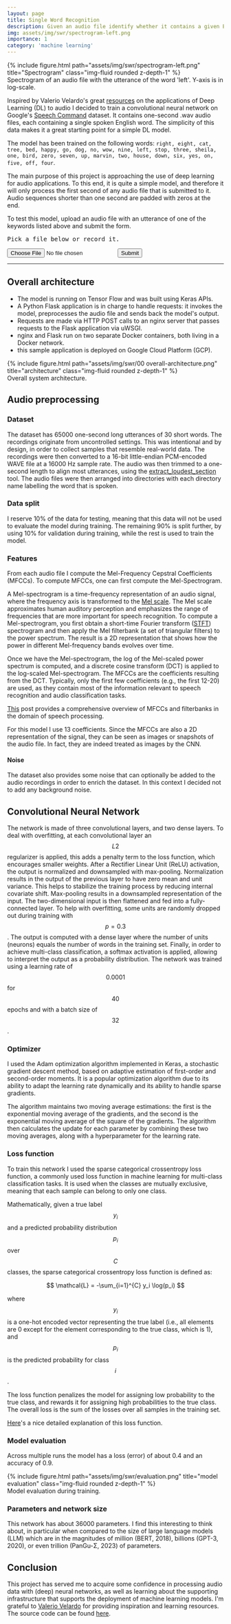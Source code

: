 ```yaml
---
layout: page
title: Single Word Recognition
description: Given an audio file identify whether it contains a given English word.
img: assets/img/swr/spectrogram-left.png
importance: 1
category: 'machine learning'
---
```


<div class="row">
    <div class="col-sm mt-3 mt-md-0">
        {% include figure.html path="assets/img/swr/spectrogram-left.png" title="Spectrogram" class="img-fluid rounded z-depth-1" %}
    </div>
</div>
<div class="caption">
    Spectrogram of an audio file with the utterance of the word 'left'. Y-axis is in log-scale.
</div>

Inspired by Valerio Velardo's great [resources](https://www.youtube.com/@ValerioVelardoTheSoundofAI/videos) on the applications of Deep Learning (DL) to audio I decided to train a convolutional neural network on Google's [Speech Command](https://ai.googleblog.com/2017/08/launching-speech-commands-dataset.html) dataset. It contains one-second .wav audio files, each containing a single spoken English word. The simplicity of this data makes it a great starting point for a simple DL model.

The model has been trained on the following words: `right, eight, cat, tree, bed, happy, go, dog, no, wow, nine, left, stop, three, sheila, one, bird, zero, seven, up, marvin, two, house, down, six, yes, on, five, off, four`.

The main purpose of this project is approaching the use of deep learning for audio applications. To this end, it is quite a simple model, and therefore it will only process the first second of any audio file that is submitted to it. Audio sequences shorter than one second are padded with zeros at the end.

<script src="https://code.jquery.com/jquery-3.6.0.min.js"></script>

<script>
      $(document).ready(function() {
        $('#audio-form').on('submit', function(e) {
          e.preventDefault();
          var formData = new FormData($(this)[0]);
          console.log(formData);
          $.ajax({
            url: 'http://34.116.213.7/predict',
            type: 'POST',
            data: formData,
            contentType: false,
            processData: false,
            success: function(response) {
              // Handle success response
              $("#prediction-result").text("Predicted word: " + response.keyword)
            },
            error: function(xhr, status, error) {
              console.log(xhr.responseText);
              // Handle error response
            }
          });
        });
      });
</script>

To test this model, upload an audio file with an utterance of one of the keywords listed above and submit the form. 

<pre id="prediction-result">Pick a file below or record it.</pre>

<form id="audio-form" method="post" enctype="multipart/form-data">
  <input type="file" id="audio-file-input" name="file">
  <button type="submit">Submit</button>
</form>


---


## Overall architecture
- The model is running on Tensor Flow and was built using Keras APIs.
- A Python Flask application is in charge to handle requests: it invokes the model, preprocesses the audio file and sends back the model's output.
- Requests are made via HTTP POST calls to an nginx server that passes requests to the Flask application via uWSGI.
- nginx and Flask run on two separate Docker containers, both living in a Docker network.
- this sample application is deployed on Google Cloud Platform (GCP).

<div class="row">
    <div class="col-sm mt-3 mt-md-0">
        {% include figure.html path="assets/img/swr/00 overall-architecture.png" title="architecture" class="img-fluid rounded z-depth-1" %}
    </div>
</div>
<div class="caption">
    Overall system architecture.
</div>

## Audio preprocessing

### Dataset
The dataset has 65000 one-second long utterances of 30 short words. The recordings originate from uncontrolled settings. This was intentional and by design, in order to collect samples that resemble real-world data. The recordings were then converted to a 16-bit little-endian PCM-encoded WAVE file at a 16000 Hz sample rate. The audio was then trimmed to a one-second length to align most utterances, using the [extract_loudest_section](https://github.com/petewarden/extract_loudest_section) tool. The audio files were then arranged into directories with each directory name labelling the word that is spoken. 

### Data split
I reserve 10% of the data for testing, meaning that this data will not be used to evaluate the model during training. The remaining 90% is split further, by using 10% for validation during training, while the rest is used to train the model.

### Features
From each audio file I compute the Mel-Frequency Cepstral Coefficients (MFCCs). To compute MFCCs, one can first compute the Mel-Spectrogram. 

A Mel-spectrogram is a time-frequency representation of an audio signal, where the frequency axis is transformed to the [Mel scale](https://en.wikipedia.org/wiki/Mel_scale). The Mel scale approximates human auditory perception and emphasizes the range of frequencies that are more important for speech recognition. To compute a Mel-spectrogram, you first obtain a short-time Fourier transform ([STFT](https://en.wikipedia.org/wiki/Short-time_Fourier_transform)) spectrogram and then apply the Mel filterbank (a set of triangular filters) to the power spectrum. The result is a 2D representation that shows how the power in different Mel-frequency bands evolves over time.

Once we have the Mel-spectrogram, the log of the Mel-scaled power spectrum is computed, and a discrete cosine transform (DCT) is applied to the log-scaled Mel-spectrogram. The MFCCs are the coefficients resulting from the DCT. Typically, only the first few coefficients (e.g., the first 12-20) are used, as they contain most of the information relevant to speech recognition and audio classification tasks.

[This](https://haythamfayek.com/2016/04/21/speech-processing-for-machine-learning.html) post provides a comprehensive overview of MFCCs and filterbanks in the domain of speech processing.

For this model I use 13 coefficients. Since the MFCCs are also a 2D representation of the signal, they can be seen as images or snapshots of the audio file. In fact, they are indeed treated as images by the CNN.

#### Noise
The dataset also provides some noise that can optionally be added to the audio recordings in order to enrich the dataset. In this context I decided not to add any background noise.

## Convolutional Neural Network
The network is made of three convolutional layers, and two dense layers. To deal with overfitting, at each convolutional layer an $$L2$$ regularizer is applied, this adds a penalty term to the loss function, which encourages smaller weights. After a Rectifier Linear Unit (ReLU) activation, the output is normalized and downsampled with max-pooling. Normalization results in the output of the previous layer to have zero mean and unit variance. This helps to stabilize the training process by reducing internal covariate shift. Max-pooling results in a downsampled representation of the input. The two-dimensional input is then flattened and fed into a fully-connected layer. To help with overfitting, some units are randomly dropped out during training with $$p=0.3$$. The output is computed with a dense layer where the number of units (neurons) equals the number of words in the training set. Finally, in order to achieve multi-class classification, a softmax activation is applied, allowing to interpret the output as a probability distribution. The network was trained using a learning rate of $$0.0001$$ for $$40$$ epochs and with a batch size of $$32$$.

### Optimizer
I used the Adam optimization algorithm implemented in Keras, a stochastic gradient descent method, based on adaptive estimation of first-order and second-order moments. It is a popular optimization algorithm due to its ability to adapt the learning rate dynamically and its ability to handle sparse gradients.

The algorithm maintains two moving average estimations: the first is the exponential moving average of the gradients, and the second is the exponential moving average of the square of the gradients. The algorithm then calculates the update for each parameter by combining these two moving averages, along with a hyperparameter for the learning rate.

### Loss function

To train this network I used the sparse categorical crossentropy loss function, a commonly used loss function in machine learning for multi-class classification tasks. It is used when the classes are mutually exclusive, meaning that each sample can belong to only one class.

Mathematically, given a true label $$y_i$$ and a predicted probability distribution $$p_i$$ over $$C$$ classes, the sparse categorical crossentropy loss function is defined as:

$$
\mathcal{L} = -\sum_{i=1}^{C} y_i \log(p_i)
$$

where $$y_i$$ is a one-hot encoded vector representing the true label (i.e., all elements are 0 except for the element corresponding to the true class, which is 1), and $$p_i$$ is the predicted probability for class $$i$$.

The loss function penalizes the model for assigning low probability to the true class, and rewards it for assigning high probabilities to the true class. The overall loss is the sum of the losses over all samples in the training set.

[Here](https://gombru.github.io/2018/05/23/cross_entropy_loss/)'s a nice detailed explanation of this loss function.

### Model evaluation
Across multiple runs the model has a loss (error) of about 0.4 and an accuracy of 0.9.
<div class="row">
    <div class="col-sm mt-3 mt-md-0">
        {% include figure.html path="assets/img/swr/evaluation.png" title="model evaluation" class="img-fluid rounded z-depth-1" %}
    </div>
</div>
<div class="caption">
    Model evaluation during training.
</div>

### Parameters and network size
This network has about 36000 parameters. I find this interesting to think about, in particular when compared to the size of large language models (LLM) which are in the magnitudes of million (BERT, 2018), billions (GPT-3, 2020), or even trillion (PanGu-Σ, 2023) of parameters.

## Conclusion
This project has served me to acquire some confidence in processing audio data with (deep) neural networks, as well as learning about the supporting infrastructure that supports the deployment of machine learning models. I'm grateful to [Valerio Velardo](https://valeriovelardo.com/) for providing inspiration and learning resources. The source code can be found [here](https://github.com/tizianococcio/single-word-recognition).




<!--
{% raw %}
```html
<div class="row justify-content-sm-center">
    <div class="col-sm-8 mt-3 mt-md-0">
        {% include figure.html path="assets/img/6.jpg" title="example image" class="img-fluid rounded z-depth-1" %}
    </div>
    <div class="col-sm-4 mt-3 mt-md-0">
        {% include figure.html path="assets/img/11.jpg" title="example image" class="img-fluid rounded z-depth-1" %}
    </div>
</div>
```
{% endraw %}
-->
